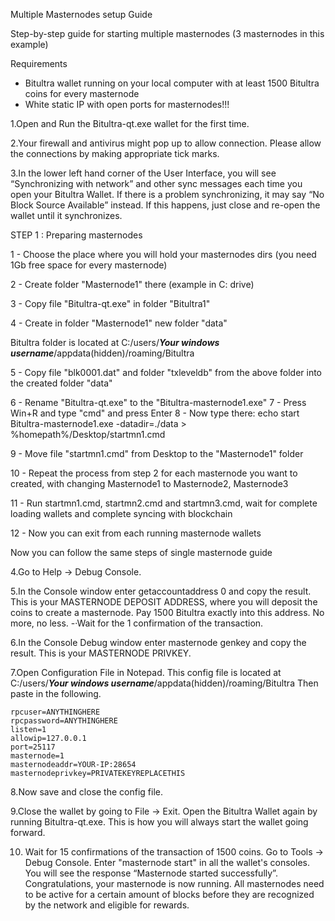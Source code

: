 Multiple Masternodes setup Guide

Step-by-step guide for starting multiple masternodes (3 masternodes in this example)

Requirements
 - Bitultra wallet running on your local computer with at least 1500 Bitultra coins for every masternode 
 - White static IP with open ports for masternodes!!!

1.Open and Run the Bitultra-qt.exe wallet for the first time.  

2.Your firewall and antivirus might pop up to allow connection. Please allow the connections by making appropriate tick marks.

3.In the lower left hand corner of the User Interface, you will see “Synchronizing with network” and other sync messages each time you open your Bitultra Wallet. If there is a problem synchronizing, it may say “No Block Source Available” instead. If this happens, just close and re-open the wallet until it synchronizes. 

STEP 1 : Preparing masternodes

1 - Choose the place where you will hold your masternodes dirs (you need 1Gb free space for every masternode)

2 - Create folder "Masternode1" there (example in C: drive)

3 - Copy file "Bitultra-qt.exe" in folder "Bitultra1"

4 - Create in folder "Masternode1" new folder "data"

Bitultra folder is located at C:/users/***Your windows username***/appdata(hidden)/roaming/Bitultra

5 - Copy file "blk0001.dat" and folder "txleveldb" from the above folder into the created folder "data" 

6 - Rename "Bitultra-qt.exe" to the "Bitultra-masternode1.exe" 
7 - Press Win+R and type "cmd" and press Enter
8 - Now type there:
echo start Bitultra-masternode1.exe -datadir=./data > %homepath%/Desktop/startmn1.cmd

9 - Move file "startmn1.cmd" from Desktop to the "Masternode1" folder

10 - Repeat the process from step 2 for each masternode you want to created, with changing Masternode1 to Masternode2, Masternode3

11 - Run startmn1.cmd, startmn2.cmd and startmn3.cmd, wait for complete loading wallets and complete syncing with blockchain

12 - Now you can exit from each running masternode wallets


Now you can follow the same steps of single masternode guide

4.Go to Help -> Debug Console.

5.In the Console window enter getaccountaddress 0 and copy the result. This is your MASTERNODE DEPOSIT ADDRESS, where you will deposit the coins to create a masternode. Pay 1500 Bitultra exactly into this address. No more, no less.
-·Wait for the 1 confirmation of the transaction.

6.In the Console Debug window enter masternode genkey and copy the result. This is your MASTERNODE PRIVKEY.

7.Open Configuration File in Notepad. This config file is located at C:/users/***Your windows username***/appdata(hidden)/roaming/Bitultra  Then paste in the following.

	rpcuser=ANYTHINGHERE
	rpcpassword=ANYTHINGHERE
	listen=1
	allowip=127.0.0.1
	port=25117
	masternode=1
	masternodeaddr=YOUR-IP:28654
	masternodeprivkey=PRIVATEKEYREPLACETHIS

8.Now save and close the config file.

9.Close the wallet by going to File -> Exit.
Open the Bitultra Wallet again by running Bitultra-qt.exe. This is how you will always start the wallet going forward.

10. Wait for 15 confirmations of the transaction of 1500 coins.
Go to Tools -> Debug Console. Enter "masternode start" in all the wallet's consoles. You will see the response “Masternode started successfully”. Congratulations, your masternode is now running.
All masternodes need to be active for a certain amount of blocks before they are recognized by the network and eligible for rewards.

